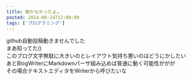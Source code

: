 ```yaml
---
title: 動かなかったよ…
posted: 2014-08-24T12:00:00
tags: ['プログラミング']
---
```


github自動投稿動きませんでした  
まあ知ってた()  
このブログ文字無駄に大きいのとレイアウト気持ち悪いのはどうにかしたい  
あとBlogWriterにMarkdownパーサ組み込めば普通に動く可能性ががが  
その場合テキストエディタをWriterから呼びたいな  


